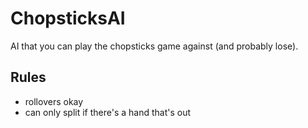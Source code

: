 # ChopsticksAI
AI that you can play the chopsticks game against (and probably lose).

## Rules
- rollovers okay
- can only split if there's a hand that's out
